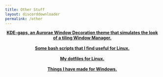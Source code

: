 ```yaml
---
title: Other Stuff
layout: discorddownloader
permalink: /other
---
```


<center><b>
  <a href="http://simonizor.gq/kde-gaps" target="_blank">KDE-gaps, an Aurorae Window Decoration theme that simulates the look of a tiling Window Manager.</a>
  <br>
  <br>
<center><b>
  <a href="https://github.com/simoniz0r/UsefulScripts" target="_blank">Some bash scripts that I find useful for Linux.</a>
  <br>
  <br>
<center><b>
  <a href="https://github.com/simoniz0r/dotfiles" target="_blank">My dotfiles for Linux.</a>
  <br>
  <br>
<center><b>
  <a href="https://github.com/simoniz0r/WindowsStuff" target="_blank">Things I have made for Windows.</a>
